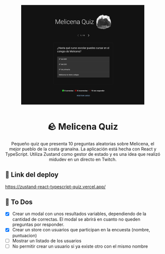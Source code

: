 <div align="center" style="margin-bottom: 20px;" >

<img alt="Melicena Quiz App" src="./public/screenshots/melicena-quiz.png" width="400" style="margin-bottom: 10px;" />

# 🪨 Melicena Quiz

Pequeño quiz que presenta 10 preguntas aleatorias sobre Melicena, el mejor pueblo de la costa granaína. La aplicación está hecha con React y TypeScript. Utiliza Zustand como gestor de estado y es una idea que realizó midudev en un directo en Twitch.

</div>

## 🔗 Link del deploy

https://zustand-react-typescript-quiz.vercel.app/

## 📝 To Dos

- [x] Crear un modal con unos resultados variables, dependiendo de la cantidad de correctas. El modal se abrirá en cuanto no queden preguntas por responder.
- [x] Crear un store con usuarios que participan en la encuesta (nombre, puntuacion)
- [ ] Mostrar un listado de los usuarios
- [ ] No permitir crear un usuario si ya existe otro con el mismo nombre
